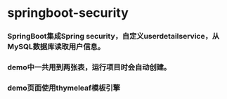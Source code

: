# springboot-security
### SpringBoot集成Spring security，自定义userdetailservice，从MySQL数据库读取用户信息。
### demo中一共用到两张表，运行项目时会自动创建。
### demo页面使用thymeleaf模板引擎
